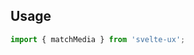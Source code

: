 <script lang="ts">
	import Preview from '$lib/components/Preview.svelte';

	import matchMedia from '$lib/stores/matchMedia';
</script>

## Usage

```js
import { matchMedia } from 'svelte-ux';
```
